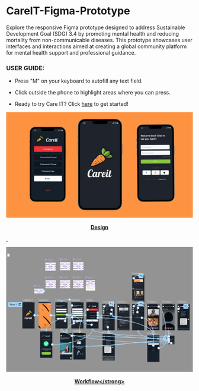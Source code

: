 # CareIT-Figma-Prototype
Explore the responsive Figma prototype designed to address Sustainable Development Goal (SDG) 3.4 by promoting mental health and reducing mortality from non-communicable diseases. This prototype showcases user interfaces and interactions aimed at creating a global community platform for mental health support and professional guidance.


### USER GUIDE:
- Press "M" on your keyboard to autofill any text field.
- Click outside the phone to highlight areas where you can press.

- Ready to try Care IT? Click [here](https://www.figma.com/proto/jQeY4EmFib7qhMdtaThQfQ/Careit---Mental-Health-Stigma?page-id=0%3A1&node-id=296-1114&viewport=545%2C795%2C0.14&t=DDOpYVpEXqRbjCX6-1&scaling=scale-down&content-scaling=fixed&starting-point-node-id=296%3A1114) to get started!

<p align="center">
  <img src="https://github.com/haikalfitri/CareIT-Figma-Prototype/blob/main/images/fifth%20project.png" alt="First Page" width="600" />
</p>
<p align="center"><strong><u>Design<u></strong></p>

&nbsp;

<p align="center">
  <img src="https://github.com/haikalfitri/CareIT-Figma-Prototype/blob/main/images/workflow.png" alt="First Page" width="600" />
</p>
<p align="center"><strong><u>Workflow<<u>/strong></p>
